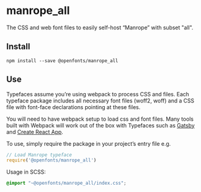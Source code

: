 
# manrope_all

The CSS and web font files to easily self-host “Manrope” with subset "all".

## Install

`npm install --save @openfonts/manrope_all`

## Use

Typefaces assume you’re using webpack to process CSS and files. Each typeface
package includes all necessary font files (woff2, woff) and a CSS file with
font-face declarations pointing at these files.

You will need to have webpack setup to load css and font files. Many tools built
with Webpack will work out of the box with Typefaces such as [Gatsby](https://github.com/gatsbyjs/gatsby)
and [Create React App](https://github.com/facebookincubator/create-react-app).

To use, simply require the package in your project’s entry file e.g.

```javascript
// Load Manrope typeface
require('@openfonts/manrope_all')
```

Usage in SCSS:
```scss
@import "~@openfonts/manrope_all/index.css";
```
